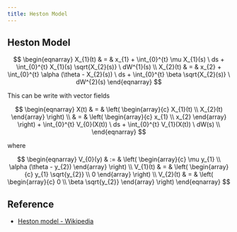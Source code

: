 ```yaml
---
title: Heston Model
---
```


## Heston Model

$$
\begin{eqnarray}
    X_{1}(t)
    & = &
        x_{1}
        +
        \int_{0}^{t}
            \mu
            X_{1}(s)
        \ ds
        +
        \int_{0}^{t}
            X_{1}(s)
            \sqrt{X_{2}(s)}
        \ dW^{1}(s)
    \\
    X_{2}(t)
    & = &
        x_{2}
        +
        \int_{0}^{t}
            \alpha
            (\theta - X_{2}(s))
        \ ds
        +
        \int_{0}^{t}
            \beta
            \sqrt{X_{2}(s)}
        \ dW^{2}(s)
\end{eqnarray}
$$

This can be write with vector fields

$$
\begin{eqnarray}
    X(t)
    & = &
        \left(
            \begin{array}{c}
                X_{1}(t)
                \\
                X_{2}(t)
            \end{array}
        \right)
    \\
    & = &
        \left(
            \begin{array}{c}
                x_{1}
                \\
                x_{2}
            \end{array}
        \right)
        +
        \int_{0}^{t}
            V_{0}(X(t))
        \ ds
        +
        \int_{0}^{t}
            V_{1}(X(t))
        \ dW(s)
    \\
\end{eqnarray}
$$

where

$$
\begin{eqnarray}
    V_{0}(y)
    & := &
        \left(
            \begin{array}{c}
                \mu
                y_{1}
                \\
                \alpha
                (\theta - y_{2})
            \end{array}
        \right)
    \\
    V_{1}(t)
    & = &
        \left(
            \begin{array}{c}
                y_{1}
                \sqrt{y_{2}}
                \\
                0
            \end{array}
        \right)
    \\
    V_{2}(t)
    & = &
        \left(
            \begin{array}{c}
                0
                \\
                \beta
                    \sqrt{y_{2}}
            \end{array}
        \right)
\end{eqnarray}
$$

## Reference
* [Heston model \- Wikipedia](https://en.wikipedia.org/wiki/Heston_model)

